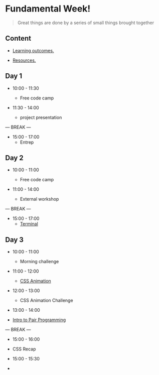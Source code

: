 
# Fundamental Week!

> Great things are done by a series of small things brought together

  

## Content

  

- [Learning outcomes.](./learning-outcomes.md)

- [Resources.](./resources.md)

  

  

## Day 1

  

- 10:00 - 11:30
   - Free code camp 

 - 11:30 - 14:00
    - project presentation

— BREAK —

- 15:00 - 17:00
  - Entrep 



## Day 2
 
- 10:00 - 11:00
  - Free code camp

- 11:00 - 14:00
  -  External workshop

— BREAK —

 - 15:00 - 17:00
    - [Terminal](./Terminal.md)



## Day 3

- 10:00 - 11:00

  - Morning challenge 

- 11:00 - 12:00
  -  [CSS Animation](https://hackmd.io/@yosefanajjar/SJTXyi3gL)

- 12:00 - 13:00
  - CSS Animation Challenge

 - 13:00 - 14:00
  - [Intro to Pair Programming](https://blog.developer.atlassian.com/try-pair-programming/)

— BREAK —

 - 15:00 - 16:00
  - CSS Recap

 - 15:00 - 15:30
  - 




  






